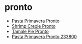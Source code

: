 # pronto

 * [Pasta Primavera Pronto](../../index/p/pasta-primavera-pronto-233800.json)
 * [Shrimp Creole Pronto](../../index/s/shrimp-creole-pronto.json)
 * [Tamale Pie Pronto](../../index/t/tamale-pie-pronto.json)
 * [Pasta Primavera Pronto 233800](../../index/p/pasta-primavera-pronto-233800.json)
